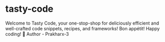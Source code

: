# tasty-code
Welcome to Tasty Code, your one-stop-shop for deliciously efficient and well-crafted code snippets, recipes, and frameworks!
Bon appétit! Happy coding! 🍴
Author - Prakharx-3
